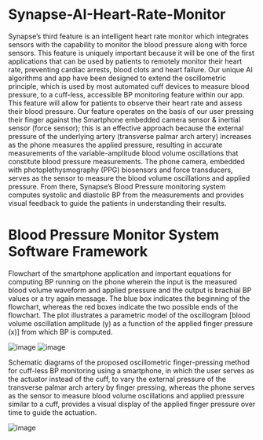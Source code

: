 # Synapse-AI-Heart-Rate-Monitor

Synapse’s third feature is an intelligent heart rate monitor which integrates sensors with the capability to monitor the blood pressure along with force sensors. This feature is uniquely important because it will be one of the first applications that can be used by patients to remotely monitor their heart rate, preventing cardiac arrests, blood clots and heart failure.   Our unique AI algorithms and app have been designed to extend the oscillometric principle, which is used by most automated cuff devices to measure blood pressure, to a cuff-less, accessible BP monitoring feature within our app. This feature will allow for patients to observe their heart rate and assess their blood pressure.  Our feature operates on the basis of our user pressing their finger against the Smartphone embedded camera sensor &amp; inertial sensor (force sensor); this is an effective approach because the external pressure of the underlying artery (transverse palmar arch artery) increases as the phone measures the applied pressure, resulting in accurate measurements of the variable-amplitude blood volume oscillations that constitute blood pressure measurements. The phone camera, embedded with photoplethysmography (PPG) biosensors and force transducers, serves as the sensor to measure the blood volume oscillations and applied pressure. From there, Synapse’s Blood Pressure monitoring system computes systolic and diastolic BP from the measurements and provides visual feedback to guide the patients in understanding their results.

# Blood Pressure Monitor System Software Framework

Flowchart of the smartphone application and important equations for computing BP running on the phone wherein the input is the measured blood volume waveform and applied pressure and the output is brachial BP values or a try again message. The blue box indicates the beginning of the flowchart, whereas the red boxes indicate the two possible ends of the flowchart. The plot illustrates a parametric model of the oscillogram [blood volume oscillation amplitude (y) as a function of the applied finger pressure (x)] from which BP is computed. 

![image](https://user-images.githubusercontent.com/67471222/119826499-b6fa2f80-bf15-11eb-8d05-eebfbde67ac2.png)
![image](https://user-images.githubusercontent.com/67471222/119826969-3be54900-bf16-11eb-8b36-2b824498aaa3.png)

Schematic diagrams of the proposed oscillometric finger-pressing method for cuff-less BP monitoring using a smartphone, in which the user serves as the actuator instead of the cuff, to vary the external pressure of the transverse palmar arch artery by finger pressing, whereas the phone serves as the sensor to measure blood volume oscillations and applied pressure similar to a cuff, provides a visual display of the applied finger pressure over time to guide the actuation.

![image](https://user-images.githubusercontent.com/67471222/119827079-5ddecb80-bf16-11eb-915c-038479cc1b6d.png)


